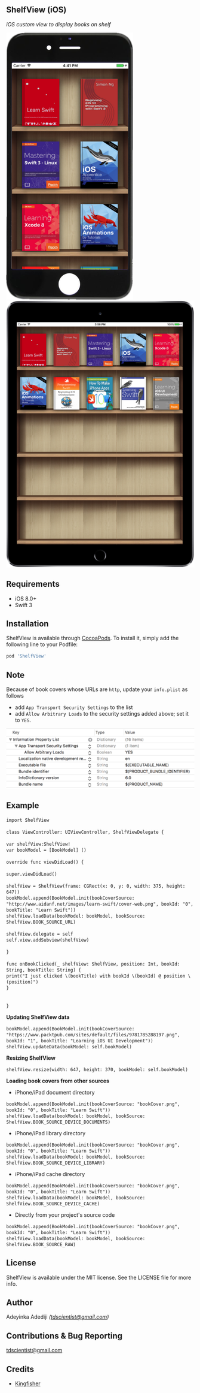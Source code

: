 ## ShelfView (iOS) ##

*iOS custom view to display books on shelf*

<img src="iphone.png" width="340"> <img src="ipad.png" width="528">



Requirements
--------

* iOS 8.0+
* Swift 3


Installation
--------

ShelfView is available through [CocoaPods](https://cocoapods.org/). To install
it, simply add the following line to your Podfile:

```ruby
pod 'ShelfView'
```


**Note**
--------
Because of book covers whose URLs are `http`, update your `info.plist` as follows
* add `App Transport Security Settings` to the list
* add `Allow Arbitrary Loads` to the security settings added above; set it to `YES`.
<img src="note.png" width="550">

Example 
--------

```
import ShelfView

class ViewController: UIViewController, ShelfViewDelegate {

var shelfView:ShelfView!
var bookModel = [BookModel] ()

override func viewDidLoad() {

super.viewDidLoad()

shelfView = ShelfView(frame: CGRect(x: 0, y: 0, width: 375, height: 647))        
bookModel.append(BookModel.init(bookCoverSource: "http://www.aidanf.net/images/learn-swift/cover-web.png", bookId: "0", bookTitle: "Learn Swift"))          
shelfView.loadData(bookModel: bookModel, bookSource: ShelfView.BOOK_SOURCE_URL)       

shelfView.delegate = self        
self.view.addSubview(shelfView)

}

func onBookClicked(_ shelfView: ShelfView, position: Int, bookId: String, bookTitle: String) {
print("I just clicked \(bookTitle) with bookId \(bookId) @ position \(position)")
}


}
```


**Updating ShelfView data**
```
bookModel.append(BookModel.init(bookCoverSource: "https://www.packtpub.com/sites/default/files/9781785288197.png", bookId: "1", bookTitle: "Learning iOS UI Development"))
shelfView.updateData(bookModel: self.bookModel)
```


**Resizing ShelfView**
```
shelfView.resize(width: 647, height: 370, bookModel: self.bookModel)
```


**Loading book covers from other sources**

* iPhone/iPad document directory
```
bookModel.append(BookModel.init(bookCoverSource: "bookCover.png", bookId: "0", bookTitle: "Learn Swift"))          
shelfView.loadData(bookModel: bookModel, bookSource: ShelfView.BOOK_SOURCE_DEVICE_DOCUMENTS)
``` 



* iPhone/iPad library directory
```
bookModel.append(BookModel.init(bookCoverSource: "bookCover.png", bookId: "0", bookTitle: "Learn Swift"))          
shelfView.loadData(bookModel: bookModel, bookSource: ShelfView.BOOK_SOURCE_DEVICE_LIBRARY)
```



* iPhone/iPad cache directory
```
bookModel.append(BookModel.init(bookCoverSource: "bookCover.png", bookId: "0", bookTitle: "Learn Swift"))          
shelfView.loadData(bookModel: bookModel, bookSource: ShelfView.BOOK_SOURCE_DEVICE_CACHE)
``` 

* Directly from your project's source code
```
bookModel.append(BookModel.init(bookCoverSource: "bookCover.png", bookId: "0", bookTitle: "Learn Swift"))          
shelfView.loadData(bookModel: bookModel, bookSource: ShelfView.BOOK_SOURCE_RAW)
``` 


License
--------

ShelfView is available under the MIT license. See the LICENSE file for more info.

Author
--------

Adeyinka Adediji _(tdscientist@gmail.com)_


Contributions & Bug Reporting
--------

tdscientist@gmail.com 



Credits 
--------

* [Kingfisher](https://github.com/onevcat/Kingfisher)

